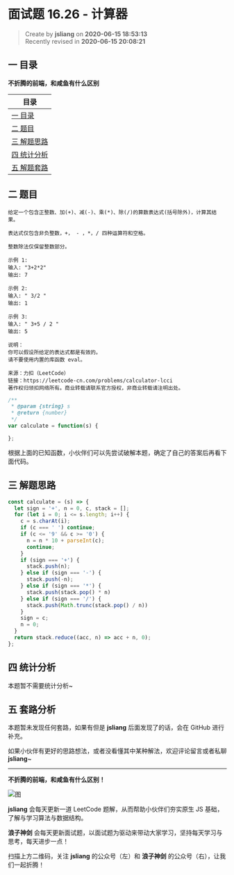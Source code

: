 面试题 16.26 - 计算器
===

> Create by **jsliang** on **2020-06-15 18:53:13**  
> Recently revised in **2020-06-15 20:08:21**  

## 一 目录

**不折腾的前端，和咸鱼有什么区别**

| 目录 |
| --- |
| [一 目录](#chapter-one) |
| [二 题目](#chapter-two) |
| [三 解题思路](#chapter-three) |
| [四 统计分析](#chapter-four) |
| [五 解题套路](#chapter-five) |

## 二 题目



```
给定一个包含正整数、加(+)、减(-)、乘(*)、除(/)的算数表达式(括号除外)，计算其结果。

表达式仅包含非负整数，+， - ，*，/ 四种运算符和空格。

整数除法仅保留整数部分。

示例 1:
输入: "3+2*2"
输出: 7

示例 2:
输入: " 3/2 "
输出: 1

示例 3:
输入: " 3+5 / 2 "
输出: 5

说明：
你可以假设所给定的表达式都是有效的。
请不要使用内置的库函数 eval。

来源：力扣（LeetCode）
链接：https://leetcode-cn.com/problems/calculator-lcci
著作权归领扣网络所有。商业转载请联系官方授权，非商业转载请注明出处。
```

```js
/**
 * @param {string} s
 * @return {number}
 */
var calculate = function(s) {

};
```

根据上面的已知函数，小伙伴们可以先尝试破解本题，确定了自己的答案后再看下面代码。

## 三 解题思路



```js
const calculate = (s) => {
  let sign = '+', n = 0, c, stack = [];
  for (let i = 0; i <= s.length; i++) {
    c = s.charAt(i);
    if (c === ' ') continue;
    if (c <= '9' && c >= '0') {
      n = n * 10 + parseInt(c);
      continue;
    }
    if (sign === '+') {
      stack.push(n);
    } else if (sign === '-') {
      stack.push(-n);
    } else if (sign === '*') {
      stack.push(stack.pop() * n)
    } else if (sign === '/') {
      stack.push(Math.trunc(stack.pop() / n))
    }
    sign = c;
    n = 0;
  }
  return stack.reduce((acc, n) => acc + n, 0);
};
```

## 四 统计分析



本题暂不需要统计分析~

## 五 套路分析



本题暂未发现任何套路，如果有但是 **jsliang** 后面发现了的话，会在 GitHub 进行补充。

如果小伙伴有更好的思路想法，或者没看懂其中某种解法，欢迎评论留言或者私聊 **jsliang**~

---

**不折腾的前端，和咸鱼有什么区别！**

![图](https://github.com/LiangJunrong/document-library/blob/master/public-repertory/img/z-index-small.png?raw=true)

**jsliang** 会每天更新一道 LeetCode 题解，从而帮助小伙伴们夯实原生 JS 基础，了解与学习算法与数据结构。

**浪子神剑** 会每天更新面试题，以面试题为驱动来带动大家学习，坚持每天学习与思考，每天进步一点！

扫描上方二维码，关注 **jsliang** 的公众号（左）和 **浪子神剑** 的公众号（右），让我们一起折腾！

